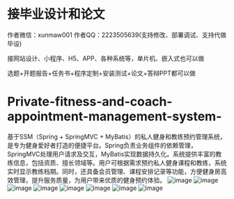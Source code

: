 # 接毕业设计和论文
作者微信：xunmaw001  作者QQ：2223505639(支持修改、部署调试、支持代做毕设)

接网站设计、小程序、H5、APP、各种系统等，单片机、嵌入式也可以做

选题+开题报告+任务书+程序定制+安装测试+论文+答辩PPT都可以做
# Private-fitness-and-coach-appointment-management-system-
基于SSM（Spring + SpringMVC + MyBatis）的私人健身和教练预约管理系统，是专为健身爱好者打造的便捷平台。Spring负责业务组件的依赖管理，SpringMVC处理用户请求及交互，MyBatis实现数据持久化。系统提供丰富的教练信息，包括资质、擅长领域等。用户可根据需求预约私人健身课程和教练，系统实时显示教练档期。同时，还具备会员管理、课程安排记录等功能，方便健身房高效管理，提升服务质量，为用户带来优质的健身预约体验。
![image](https://github.com/user-attachments/assets/07d13f7a-14aa-4623-824c-2af4f7bcafbd)
![image](https://github.com/user-attachments/assets/7903aa2b-c0fa-43b6-b549-de3daf296b6d)
![image](https://github.com/user-attachments/assets/318c0ebb-3ceb-4683-b491-254d732c5825)
![image](https://github.com/user-attachments/assets/c041e7ae-a150-4d1d-9903-fbaf00950c26)
![image](https://github.com/user-attachments/assets/73060fc2-c0a5-4464-a707-d411fa323b7d)
![image](https://github.com/user-attachments/assets/fdce72ba-a9fb-492c-8888-e572168bd70f)
![image](https://github.com/user-attachments/assets/8521e555-439c-4248-8bb8-328afcaddb40)
![image](https://github.com/user-attachments/assets/12c30da2-14fa-4c2a-a305-e1a1d7fcb1a9)
